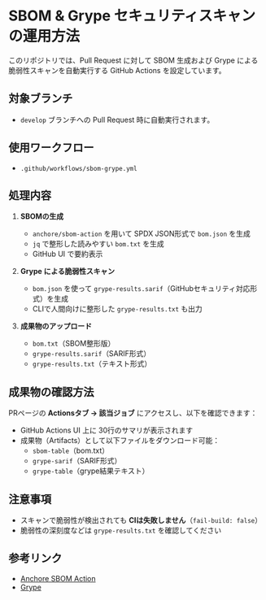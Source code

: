 # SBOM & Grype セキュリティスキャンの運用方法

このリポジトリでは、Pull Request に対して SBOM 生成および Grype による脆弱性スキャンを自動実行する GitHub Actions を設定しています。

## 対象ブランチ

- `develop` ブランチへの Pull Request 時に自動実行されます。

## 使用ワークフロー

- `.github/workflows/sbom-grype.yml`

## 処理内容

1. **SBOMの生成**
   - `anchore/sbom-action` を用いて SPDX JSON形式で `bom.json` を生成
   - `jq` で整形した読みやすい `bom.txt` を生成
   - GitHub UI で要約表示

2. **Grype による脆弱性スキャン**
   - `bom.json` を使って `grype-results.sarif`（GitHubセキュリティ対応形式）を生成
   - CLIで人間向けに整形した `grype-results.txt` も出力

3. **成果物のアップロード**
   - `bom.txt`（SBOM整形版）
   - `grype-results.sarif`（SARIF形式）
   - `grype-results.txt`（テキスト形式）

## 成果物の確認方法

PRページの **Actionsタブ → 該当ジョブ** にアクセスし、以下を確認できます：

- GitHub Actions UI 上に 30行のサマリが表示されます
- 成果物（Artifacts）として以下ファイルをダウンロード可能：
  - `sbom-table`（bom.txt）
  - `grype-sarif`（SARIF形式）
  - `grype-table`（grype結果テキスト）

## 注意事項

- スキャンで脆弱性が検出されても **CIは失敗しません**（`fail-build: false`）
- 脆弱性の深刻度などは `grype-results.txt` を確認してください

## 参考リンク

- [Anchore SBOM Action](https://github.com/anchore/sbom-action)
- [Grype](https://github.com/anchore/grype)
